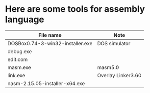 # Here are some tools for assembly language
|File name|Note|
|----|----|
|DOSBox0.74-3-win32-installer.exe|DOS simulator|
|debug.exe||
|edit.com||
|masm.exe|masm5.0|
|link.exe|Overlay Linker3.60|
|nasm-2.15.05-installer-x64.exe||
